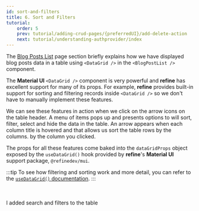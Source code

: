 ```yaml
---
id: sort-and-filters
title: 6. Sort and Filters
tutorial:
    order: 5
    prev: tutorial/adding-crud-pages/{preferredUI}/add-delete-action
    next: tutorial/understanding-authprovider/index
---
```


The [Blog Posts List](/docs/tutorial/adding-crud-pages/index) page section briefly explains how we have displayed blog posts data in a table using `<DataGrid />` in the `<BlogPostList />` component.

The **Material UI** `<DataGrid />` component is very powerful and **refine** has excellent support for many of its props. For example, **refine** provides built-in support for sorting and filtering records inside `<DataGrid />` so we don't have to manually implement these features.

We can see these features in action when we click on the arrow icons on the table header. A menu of items pops up and presents options to will sort, filter, select and hide the data in the table. An arrow appears when each column title is hovered and that allows us sort the table rows by the columns. by the column you clicked.

The props for all these features come baked into the `dataGridProps` object exposed by the `useDataGrid()` hook provided by **refine**'s **Material UI** support package, `@refinedev/mui`.

:::tip
To see how filtering and sorting work and more detail, you can refer to the [`useDataGrid()` documentation](/docs/api-reference/mui/hooks/useDataGrid/).
:::

<br/>
<br/>

<Checklist>

<ChecklistItem id="add-search-and-filters-mui">
I added search and filters to the table
</ChecklistItem>

</Checklist>
